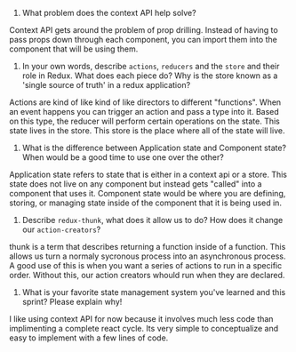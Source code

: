 1. What problem does the context API help solve?

Context API gets around the problem of prop drilling. Instead of having to pass props down through each component, you can import them into the component that will be using them.

1. In your own words, describe `actions`, `reducers` and the `store` and their role in Redux. What does each piece do? Why is the store known as a 'single source of truth' in a redux application?

Actions are kind of like kind of like directors to different "functions". When an event happens you can trigger an action and pass a type into it. Based on this type, the reducer will perform certain operations on the state. This state lives in the store. This store is the place where all of the state will live.

1. What is the difference between Application state and Component state? When would be a good time to use one over the other?

Application state refers to state that is either in a context api or a store. This state does not live on any component but instead gets "called" into a component that uses it. Component state would be where you are defining, storing, or managing state inside of the component that it is being used in.

1. Describe `redux-thunk`, what does it allow us to do? How does it change our `action-creators`?

thunk is a term that describes returning a function inside of a function. This allows us turn a normaly sycronous process into an asynchronous process. A good use of this is when you want a series of actions to run in a specific order. Without this, our action creators whould run when they are declared.

1. What is your favorite state management system you've learned and this sprint? Please explain why!

I like using context API for now because it involves much less code than implimenting a complete react cycle. Its very simple to conceptualize and easy to implement with a few lines of code.
